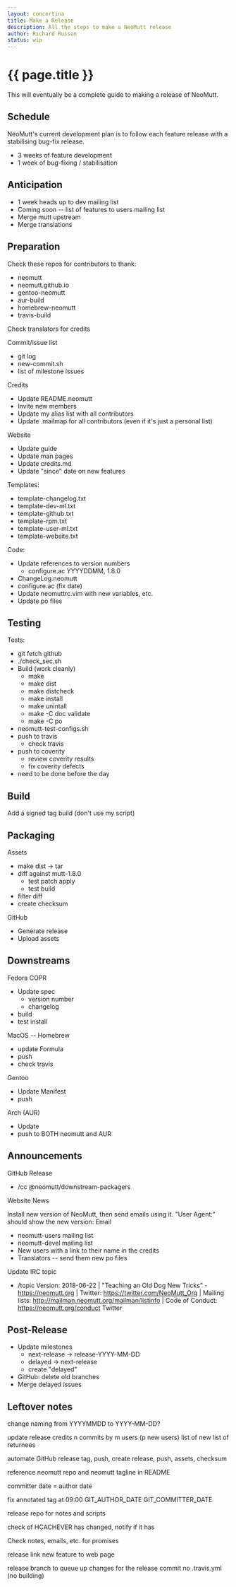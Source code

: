 ```yaml
---
layout: concertina
title: Make a Release
description: All the steps to make a NeoMutt release
author: Richard Russon
status: wip
---
```


# {{ page.title }}

This will eventually be a complete guide to making a release of NeoMutt.

## Schedule

NeoMutt's current development plan is to follow each feature release with
a stabilising bug-fix release.

* 3 weeks of feature development
* 1 week of bug-fixing / stabilisation

## Anticipation

- 1 week heads up to dev mailing list
- Coming soon -- list of features to users mailing list
- Merge mutt upstream
- Merge translations

## Preparation

Check these repos for contributors to thank:

- neomutt
- neomutt.github.io
- gentoo-neomutt
- aur-build
- homebrew-neomutt
- travis-build

Check translators for credits

Commit/issue list

- git log
- new-commit.sh
- list of milestone issues

Credits

- Update README.neomutt
- Invite new members
- Update my alias list with all contributors
- Update .mailmap for all contributors
  (even if it's just a personal list)

Website

- Update guide
- Update man pages
- Update credits.md
- Update "since" date on new features

Templates:

- template-changelog.txt
- template-dev-ml.txt
- template-github.txt
- template-rpm.txt
- template-user-ml.txt
- template-website.txt

Code:

- Update references to version numbers
  - configure.ac YYYYDDMM, 1.8.0
- ChangeLog.neomutt
- configure.ac (fix date)
- Update neomuttrc.vim with new variables, etc.
- Update po files

## Testing

Tests:

- git fetch github
- ./check_sec.sh
- Build (work cleanly)
  - make
  - make dist
  - make distcheck
  - make install
  - make unintall
  - make -C doc validate
  - make -C po
- neomutt-test-configs.sh
- push to travis
  - check travis
- push to coverity
  - review coverity results
  - fix coverity defects
- need to be done before the day

## Build

Add a signed tag
build (don't use my script)

## Packaging

Assets

- make dist -\> tar
- diff against mutt-1.8.0
  - test patch apply
  - test build
- filter diff
- create checksum

GitHub

- Generate release
- Upload assets

## Downstreams

Fedora COPR

- Update spec
  - version number
  - changelog
- build
- test install

MacOS -- Homebrew

- update Formula
- push
- check travis

Gentoo

- Update Manifest
- push

Arch (AUR)

- Update
- push to BOTH neomutt and AUR

## Announcements

GitHub Release

- /cc @neomutt/downstream-packagers

Website News

Install new version of NeoMutt, then send emails using it.
"User Agent:" should show the new version:
Email

- neomutt-users mailing list
- neomutt-devel mailing list
- New users with a link to their name in the credits
- Translators -- send them new po files

Update IRC topic
- /topic Version: 2018-06-22 | "Teaching an Old Dog New Tricks" - https://neomutt.org | Twitter: https://twitter.com/NeoMutt_Org | Mailing lists: http://mailman.neomutt.org/mailman/listinfo | Code of Conduct: https://neomutt.org/conduct
Twitter

## Post-Release

- Update milestones
  - next-release -\> release-YYYY-MM-DD
  - delayed      -\> next-release
  - create "delayed"
- GitHub: delete old branches
- Merge delayed issues

## Leftover notes

change naming from YYYYMMDD to YYYY-MM-DD?

update release credits
    n commits by m users (p new users)
    list of new
    list of returnees

automate GitHub release
    tag, push, create release, push, assets, checksum

reference neomutt repo and neomutt tagline in README

committer date = author date

fix annotated tag at 09:00
    GIT_AUTHOR_DATE
    GIT_COMMITTER_DATE

release repo for notes and scripts

check of HCACHEVER has changed, notify if it has

Check notes, emails, etc. for promises

release link new feature to web page

release branch to queue up changes for the release commit
  no .travis.yml (no building)

